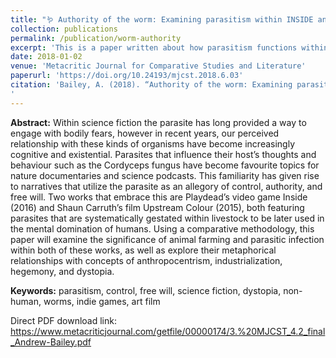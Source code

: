 ```yaml
---
title: "🪱 Authority of the worm: Examining parasitism within INSIDE and Upstream Color."
collection: publications
permalink: /publication/worm-authority
excerpt: 'This is a paper written about how parasitism functions within Playdead&apos;s independent platform adventure game <u>INSIDE</i> and Shane Curruth&apos;s science fiction mystery art film <i>Upstream Color</i>.'
date: 2018-01-02
venue: 'Metacritic Journal for Comparative Studies and Literature'
paperurl: 'https://doi.org/10.24193/mjcst.2018.6.03'
citation: 'Bailey, A. (2018). “Authority of the worm: Examining parasitism within INSIDE and Upstream Color.” <i>Metacritic Journal for Comparative Studies and Literature</i>, Issue, 4.2.
'
---
```


<b>Abstract:</b> Within science fiction the parasite has long provided a way to engage with bodily fears, however in recent years, our perceived relationship with these kinds of organisms have become increasingly cognitive and existential. Parasites that influence their host’s thoughts and behaviour such as the Cordyceps fungus have become favourite topics for nature documentaries and science podcasts. This familiarity has given rise to narratives that utilize the parasite as an allegory of control, authority, and free will. Two works that embrace this are Playdead’s video game Inside (2016) and Shaun Carruth’s film Upstream Colour (2015), both featuring parasites that are systematically gestated within livestock to be later used in the mental domination of humans. Using a comparative methodology, this paper will examine the significance of animal farming and parasitic infection within both of these works, as well as explore their metaphorical relationships with concepts of anthropocentrism, industrialization, hegemony, and dystopia.

<b>Keywords:</b> parasitism, control, free will, science fiction, dystopia, non-human, worms, indie games, art film 

Direct PDF download link: https://www.metacriticjournal.com/getfile/00000174/3.%20MJCST_4.2_final_Andrew-Bailey.pdf

